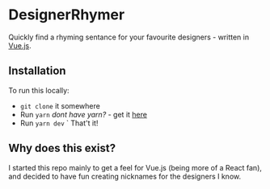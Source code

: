 # DesignerRhymer

Quickly find a rhyming sentance for your favourite designers - written in [Vue.js](https://vuejs.org/).

## Installation
To run this locally:

- `git clone` it somewhere
- Run `yarn` _dont have yarn?_ - get it [here](https://yarnpkg.com/en/)
- Run `yarn dev`
` That't it!

## Why does this exist?
I started this repo mainly to get a feel for Vue.js (being more of a React fan), and decided to have fun creating nicknames for the designers I know.